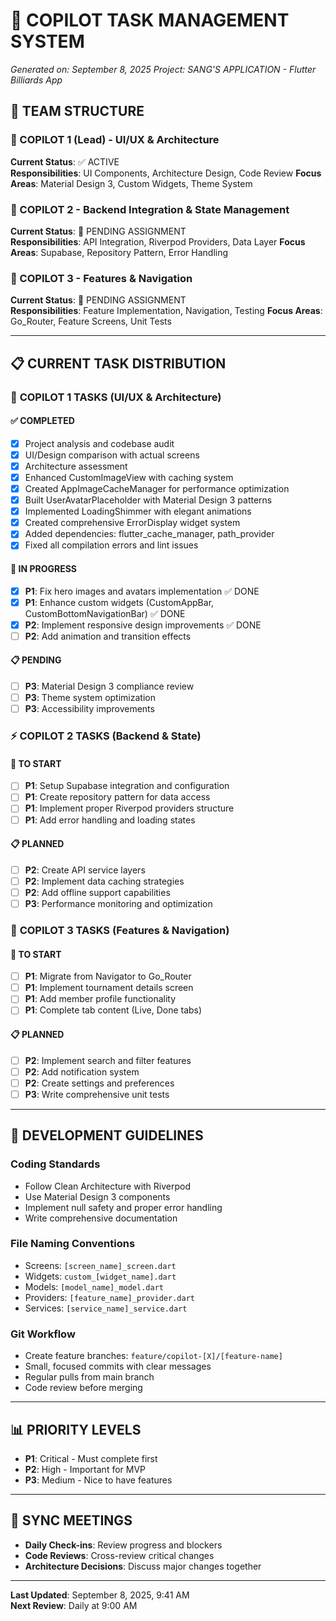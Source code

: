 # 🚀 COPILOT TASK MANAGEMENT SYSTEM
*Generated on: September 8, 2025*
*Project: SANG'S APPLICATION - Flutter Billiards App*

## 👥 TEAM STRUCTURE

### 🎯 COPILOT 1 (Lead) - UI/UX & Architecture
**Current Status**: ✅ ACTIVE  
**Responsibilities**: UI Components, Architecture Design, Code Review
**Focus Areas**: Material Design 3, Custom Widgets, Theme System

### 🎯 COPILOT 2 - Backend Integration & State Management
**Current Status**: 🔄 PENDING ASSIGNMENT  
**Responsibilities**: API Integration, Riverpod Providers, Data Layer
**Focus Areas**: Supabase, Repository Pattern, Error Handling

### 🎯 COPILOT 3 - Features & Navigation
**Current Status**: 🔄 PENDING ASSIGNMENT  
**Responsibilities**: Feature Implementation, Navigation, Testing
**Focus Areas**: Go_Router, Feature Screens, Unit Tests

---

## 📋 CURRENT TASK DISTRIBUTION

### 🎨 **COPILOT 1 TASKS** (UI/UX & Architecture)
#### ✅ COMPLETED
- [x] Project analysis and codebase audit
- [x] UI/Design comparison with actual screens
- [x] Architecture assessment
- [x] Enhanced CustomImageView with caching system
- [x] Created AppImageCacheManager for performance optimization
- [x] Built UserAvatarPlaceholder with Material Design 3 patterns
- [x] Implemented LoadingShimmer with elegant animations
- [x] Created comprehensive ErrorDisplay widget system
- [x] Added dependencies: flutter_cache_manager, path_provider
- [x] Fixed all compilation errors and lint issues

#### 🔄 IN PROGRESS
- [x] **P1**: Fix hero images and avatars implementation ✅ DONE
- [x] **P1**: Enhance custom widgets (CustomAppBar, CustomBottomNavigationBar) ✅ DONE
- [x] **P2**: Implement responsive design improvements ✅ DONE
- [ ] **P2**: Add animation and transition effects

#### 📋 PENDING
- [ ] **P3**: Material Design 3 compliance review
- [ ] **P3**: Theme system optimization
- [ ] **P3**: Accessibility improvements

### ⚡ **COPILOT 2 TASKS** (Backend & State)
#### 🔄 TO START
- [ ] **P1**: Setup Supabase integration and configuration
- [ ] **P1**: Create repository pattern for data access
- [ ] **P1**: Implement proper Riverpod providers structure
- [ ] **P1**: Add error handling and loading states

#### 📋 PLANNED
- [ ] **P2**: Create API service layers
- [ ] **P2**: Implement data caching strategies
- [ ] **P2**: Add offline support capabilities
- [ ] **P3**: Performance monitoring and optimization

### 🚀 **COPILOT 3 TASKS** (Features & Navigation)
#### 🔄 TO START
- [ ] **P1**: Migrate from Navigator to Go_Router
- [ ] **P1**: Implement tournament details screen
- [ ] **P1**: Add member profile functionality
- [ ] **P1**: Complete tab content (Live, Done tabs)

#### 📋 PLANNED
- [ ] **P2**: Implement search and filter features
- [ ] **P2**: Add notification system
- [ ] **P2**: Create settings and preferences
- [ ] **P3**: Write comprehensive unit tests

---

## 🔧 DEVELOPMENT GUIDELINES

### **Coding Standards**
- Follow Clean Architecture with Riverpod
- Use Material Design 3 components
- Implement null safety and proper error handling
- Write comprehensive documentation

### **File Naming Conventions**
- Screens: `[screen_name]_screen.dart`
- Widgets: `custom_[widget_name].dart`
- Models: `[model_name]_model.dart`
- Providers: `[feature_name]_provider.dart`
- Services: `[service_name]_service.dart`

### **Git Workflow**
- Create feature branches: `feature/copilot-[X]/[feature-name]`
- Small, focused commits with clear messages
- Regular pulls from main branch
- Code review before merging

---

## 📊 PRIORITY LEVELS
- **P1**: Critical - Must complete first
- **P2**: High - Important for MVP
- **P3**: Medium - Nice to have features

---

## 🔄 SYNC MEETINGS
- **Daily Check-ins**: Review progress and blockers
- **Code Reviews**: Cross-review critical changes
- **Architecture Decisions**: Discuss major changes together

---

**Last Updated**: September 8, 2025, 9:41 AM  
**Next Review**: Daily at 9:00 AM
